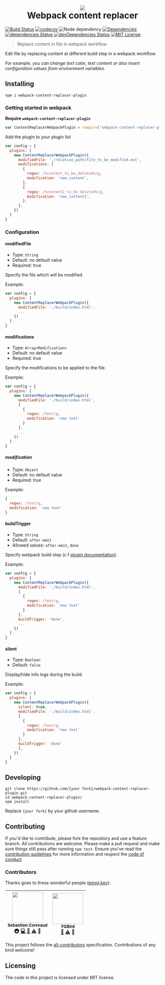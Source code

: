 <h1 align="center">
<img src="https://raw.githubusercontent.com/iGitScor/webpack-content-replacer-plugin/master/logo.png" />
<br />
Webpack content replacer
</h1>

[![Build Status][build-badge]][build]
[![codecov][codecoverage-badge]][codecoverage]
![Node dependency][node-badge]
[![Dependencies][dependencyci-badge]][dependencyci]
[![dependencies Status][dependencies-badge]][dependencies]
[![devDependencies Status][devDependencies-badge]][devDependencies]
[![MIT License][license-badge]][LICENSE]

> Replace content in file in webpack workflow

Edit file by replacing content at different build step in a webpack workflow.

_For example, you can change text color, text content or also insert configuration values from environment variables._

## Installing

```shell
npm i webpack-content-replacer-plugin
```

### Getting started in webpack

**Require `webpack-content-replacer-plugin`**
```javascript
var ContentReplacerWebpackPlugin = require('webpack-content-replacer-plugin')
```

Add the plugin to your plugin list
```javascript
var config = {
  plugins: [
    new ContentReplacerWebpackPlugin({
      modifiedFile: './relative_path/file_to_be_modified.ext',
      modifications: [
        {
          regex: /%content_to_be_deleted%/g,
          modification: 'new_content',
        },
        {
          regex: /%content2_to_be_deleted%/g,
          modification: 'new_content2',
        },
      ],
    })
  ]
}
```

### Configuration

#### modifiedFile
- Type: `String`  
- Default: no default value
- Required: true

Specify the file which will be modified.

Example:
```javascript
var config = {
  plugins: [
    new ContentReplacerWebpackPlugin({
      modifiedFile: './build/index.html',
      ...
    })
  ]
}
```

#### modifications
- Type: `Array<Modification>`  
- Default: no default value
- Required: true

Specify the modifications to be applied to the file.

Example:
```javascript
var config = {
  plugins: [
    new ContentReplacerWebpackPlugin({
      modifiedFile: './build/index.html',
      [
        {
          regex: /text/g,
          modification: 'new text'
        }
      ],
      ...
    })
  ]
}
```

##### modification
- Type: `Object`
- Default: no default value
- Required: true

Example:
```javascript
{
  regex: /text/g,
  modification: 'new text'
}
```

#### buildTrigger
- Type: `String`
- Default: `after-emit`
- Allowed values: `after-emit`, `done`

Specify webpack build step (c.f [plugin documentation](https://webpack.github.io/docs/plugins.html)).

Example:
```javascript
var config = {
  plugins: [
    new ContentReplacerWebpackPlugin({
      modifiedFile: './build/index.html',
      [
        {
          regex: /text/g,
          modification: 'new text'
        }
      ],
      buildTrigger: 'done',
      ...
    })
  ]
}
```

#### silent
- Type: `Boolean`  
- Default: `false`

Display/hide info logs during the build.

Example:
```javascript
var config = {
  plugins: [
    new ContentReplacerWebpackPlugin({
      silent: true,
      modifiedFile: './build/index.html',
      [
        {
          regex: /text/g,
          modification: 'new text'
        }
      ],
      buildTrigger: 'done'
      ],
    })
  ]
}
```

## Developing

```shell
git clone https://github.com/{your fork}/webpack-content-replacer-plugin.git
cd webpack-content-replacer-plugin/
npm install
```

Replace `{your fork}` by your github username.

## Contributing

If you'd like to contribute, please fork the repository and use a feature
branch. All contributions are welcome. Please make a pull request and make sure things still pass after running `npm test`.
Ensure you've read the [contribution guidelines](CONTRIBUTING.md) for more information and respect the [code of conduct](CODE_OF_CONDUCT.md)

### Contributors

Thanks goes to these wonderful people ([emoji key](https://github.com/kentcdodds/all-contributors#emoji-key)):

<!-- ALL-CONTRIBUTORS-LIST:START - Do not remove or modify this section -->
| [<img src="https://avatars3.githubusercontent.com/u/2276944?v=3" width="100px;"/><br /><sub>Sebastien Correaud</sub>](http://twitter.com/iTweetScor)<br />🚇 [💻](https://github.com/iGitScor/webpack-content-replacer-plugin/commits?author=iGitScor) [📖](https://github.com/iGitScor/webpack-content-replacer-plugin/commits?author=iGitScor) [⚠️](https://github.com/iGitScor/webpack-content-replacer-plugin/commits?author=iGitScor) 👀 | [<img src="https://avatars0.githubusercontent.com/u/14843447?v=3" width="100px;"/><br /><sub>YQBird</sub>](https://github.com/YQBird)<br />[📖](https://github.com/iGitScor/webpack-content-replacer-plugin/commits?author=YQBird) [⚠️](https://github.com/iGitScor/webpack-content-replacer-plugin/commits?author=YQBird) 👀 |
| :---: | :---: |
<!-- ALL-CONTRIBUTORS-LIST:END -->

This project follows the [all-contributors](https://github.com/kentcdodds/all-contributors) specification. Contributions of any kind welcome!

## Licensing

The code in this project is licensed under MIT license.

[build-badge]: https://img.shields.io/travis/iGitScor/webpack-content-replacer-plugin.svg?style=flat-square
[build]: https://travis-ci.org/iGitScor/webpack-content-replacer-plugin
[codecoverage-badge]: https://codecov.io/gh/iGitScor/webpack-content-replacer-plugin/branch/master/graph/badge.svg?style=flat-square
[codecoverage]: https://codecov.io/gh/iGitScor/webpack-content-replacer-plugin
[dependencyci-badge]: https://dependencyci.com/github/iGitScor/webpack-content-replacer-plugin/badge?style=flat-square
[dependencyci]: https://dependencyci.com/github/iGitScor/webpack-content-replacer-plugin
[dependencies-badge]: https://david-dm.org/iGitScor/webpack-content-replacer-plugin/status.svg?style=flat-square
[dependencies]: https://david-dm.org/iGitScor/webpack-content-replacer-plugin
[devDependencies-badge]: https://david-dm.org/iGitScor/webpack-content-replacer-plugin/dev-status.svg?style=flat-square
[devDependencies]: https://david-dm.org/iGitScor/webpack-content-replacer-plugin?type=dev
[node-badge]: https://img.shields.io/node/v/webpack-content-replacer-plugin.svg?style=flat-square
[license-badge]: https://img.shields.io/npm/l/webpack-content-replacer-plugin.svg?style=flat-square
[license]: https://github.com/iGitScor/webpack-content-replacer-plugin/blob/master/LICENSE
